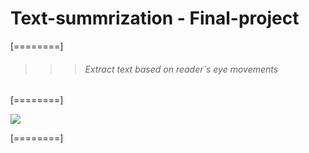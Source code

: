 # Text-summrization - Final-project
[========]
>>>  ###### Extract text based on reader`s eye movements 

[========]

![](https://i.ibb.co/GWbnBtr/Untitled.png)

[========]

